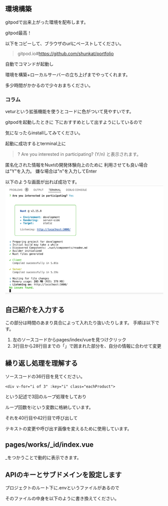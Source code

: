 ## 環境構築
gitpodで出来上がった環境を配布します。

gitpod最高！

以下をコピーして、ブラウザのurlにペーストしてください。
>gitpod.io#https://github.com/shunkat/portfolio

自動でコマンドが起動し

環境を構築+ローカルサーバーの立ち上げまでやってくれます。

多少時間がかかるので少々おまちください。

### コラム
veturという拡張機能を使うとコードに色がついて見やすいです。

gitpodを起動したときに
下におすすめとして出すようにしているので

気になったらinstallしてみてください。

起動に成功するとterminal上に
>? Are you interested in participating? (Y/n) 
と表示されます。

匿名化された情報をNuxtの開発体験向上のために
利用させても良い場合は"Y"を入力。
嫌な場合は"n"を入力してEnter

以下のような画面が出れば成功です。
<img src="/image/successOpeningLocalServer.png">

## 自己紹介を入力する
この部分は時間のあまり具合によって入れたり抜いたりします。
手順は以下です。
1. 左のソースコードからpages/index/vueを見つけクリック
2. 3行目から28行目までの「」で囲まれた部分を、自分の情報に合わせて変更

## 繰り返し処理を理解する
ソースコードの36行目を見てください。
```
<div v-for="i of 3" :key="i" class="eachProduct">
```
という記述で3回のループ処理をしており

ループ回数をiという変数に格納しています。

それを40行目や42行目で呼び出して

テキストの変更や呼び出す画像を変えるために使用しています。

## pages/works/_id/index.vue
_をつかうことで動的に表示できます。



## APIのキーとサブドメインを設定します
プロジェクトのルート下に.envというファイルがあるので

そのファイルの中身を以下のように書き換えてください。